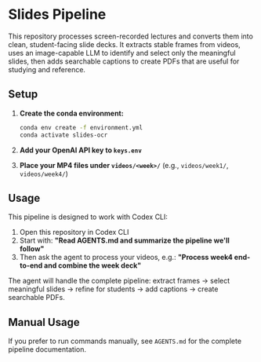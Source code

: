 # Slides Pipeline

This repository processes screen-recorded lectures and converts them into clean, student-facing slide decks. It extracts stable frames from videos, uses an image-capable LLM to identify and select only the meaningful slides, then adds searchable captions to create PDFs that are useful for studying and reference.

## Setup

1. **Create the conda environment:**
   ```bash
   conda env create -f environment.yml
   conda activate slides-ocr
   ```

2. **Add your OpenAI API key to `keys.env`**

3. **Place your MP4 files under `videos/<week>/`** (e.g., `videos/week1/`, `videos/week4/`)

## Usage

This pipeline is designed to work with Codex CLI:

1. Open this repository in Codex CLI
2. Start with: **"Read AGENTS.md and summarize the pipeline we'll follow"**
3. Then ask the agent to process your videos, e.g.: **"Process week4 end-to-end and combine the week deck"**

The agent will handle the complete pipeline: extract frames → select meaningful slides → refine for students → add captions → create searchable PDFs.

## Manual Usage

If you prefer to run commands manually, see `AGENTS.md` for the complete pipeline documentation.
